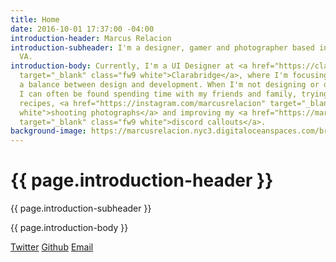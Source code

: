 ```yaml
---
title: Home
date: 2016-10-01 17:37:00 -04:00
introduction-header: Marcus Relacion
introduction-subheader: I'm a designer, gamer and photographer based in Alexandria,
  VA.
introduction-body: Currently, I'm a UI Designer at <a href="https://clarabridge.com"
  target="_blank" class="fw9 white">Clarabridge</a>, where I'm focusing on finding
  a balance between design and development. When I'm not designing or developing,
  I can often be found spending time with my friends and family, trying new cooking
  recipes, <a href="https://instagram.com/marcusrelacion" target="_blank" class="fw9
  white">shooting photographs</a> and improving my <a href="https://marcusrelacion.nyc3.digitaloceanspaces.com/branding/zenyatta.jpg"
  target="_blank" class="fw9 white">discord callouts</a>.
background-image: https://marcusrelacion.nyc3.digitaloceanspaces.com/branding/mr-portrait-blossoms-opti.jpg
---
```


<h1 class="ma0 mb2 white lh-title">
  {{ page.introduction-header }}
</h1>
<p class="ma0 mb4 white lh-copy">
  {{ page.introduction-subheader }}
</p>

<p class="ma0 mb4 white lh-copy">
  {{ page.introduction-body }}
</p>

<a href="https://twitter.com/marcusrelacion" target="_blank" class="dib white fw9 pr3">Twitter</a>
<a href="https://github.com/marcusrelacion/" target="_blank" class="dib white fw9 pr3">Github</a>
<a href="mailto:hello@marcusrelacion.com" class="dib white fw9 pr3">Email</a>